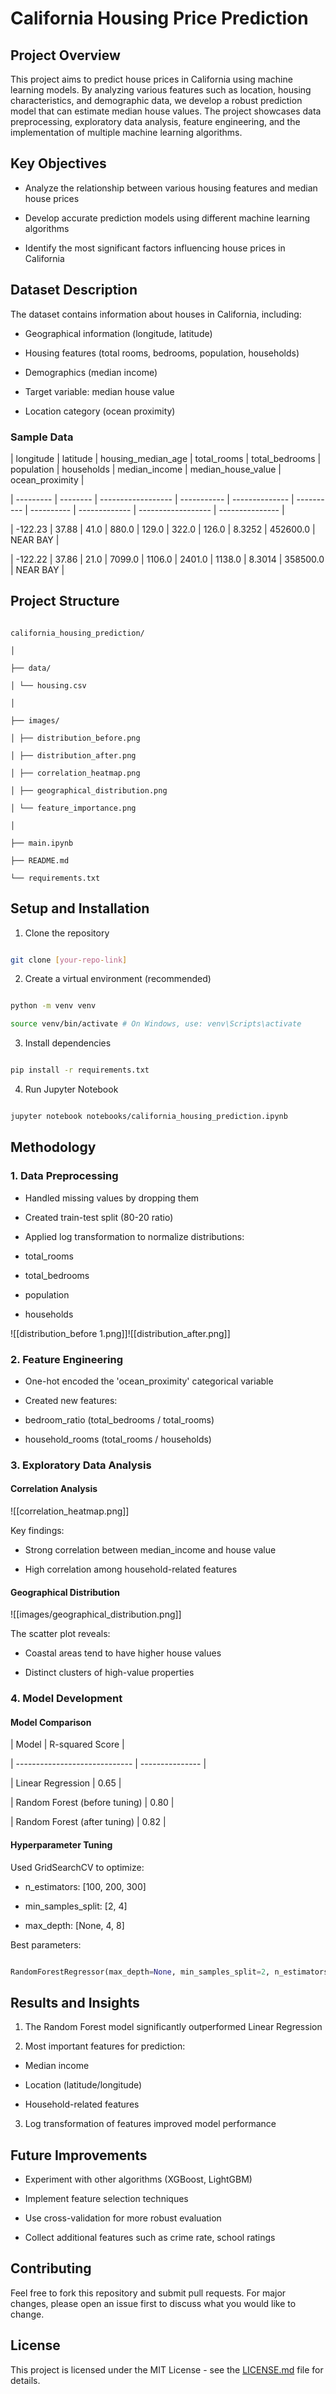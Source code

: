 # California Housing Price Prediction

## Project Overview

This project aims to predict house prices in California using machine learning models. By analyzing various features such as location, housing characteristics, and demographic data, we develop a robust prediction model that can estimate median house values. The project showcases data preprocessing, exploratory data analysis, feature engineering, and the implementation of multiple machine learning algorithms.

## Key Objectives

- Analyze the relationship between various housing features and median house prices

- Develop accurate prediction models using different machine learning algorithms

- Identify the most significant factors influencing house prices in California

## Dataset Description

The dataset contains information about houses in California, including:

- Geographical information (longitude, latitude)

- Housing features (total rooms, bedrooms, population, households)

- Demographics (median income)

- Target variable: median house value

- Location category (ocean proximity)

### Sample Data

| longitude | latitude | housing_median_age | total_rooms | total_bedrooms | population | households | median_income | median_house_value | ocean_proximity |

| --------- | -------- | ------------------ | ----------- | -------------- | ---------- | ---------- | ------------- | ------------------ | --------------- |

| -122.23 | 37.88 | 41.0 | 880.0 | 129.0 | 322.0 | 126.0 | 8.3252 | 452600.0 | NEAR BAY |

| -122.22 | 37.86 | 21.0 | 7099.0 | 1106.0 | 2401.0 | 1138.0 | 8.3014 | 358500.0 | NEAR BAY |

## Project Structure

```

california_housing_prediction/

│

├── data/

│ └── housing.csv

│

├── images/

│ ├── distribution_before.png

│ ├── distribution_after.png

│ ├── correlation_heatmap.png

│ ├── geographical_distribution.png

│ └── feature_importance.png

│

├── main.ipynb

├── README.md

└── requirements.txt

```

## Setup and Installation

1. Clone the repository

```bash

git clone [your-repo-link]

```

2. Create a virtual environment (recommended)

```bash

python -m venv venv

source venv/bin/activate # On Windows, use: venv\Scripts\activate

```

3. Install dependencies

```bash

pip install -r requirements.txt

```

4. Run Jupyter Notebook

```bash

jupyter notebook notebooks/california_housing_prediction.ipynb

```

## Methodology

### 1. Data Preprocessing

- Handled missing values by dropping them

- Created train-test split (80-20 ratio)

- Applied log transformation to normalize distributions:

- total_rooms

- total_bedrooms

- population

- households

![[distribution_before 1.png]]![[distribution_after.png]]

### 2. Feature Engineering

- One-hot encoded the 'ocean_proximity' categorical variable

- Created new features:

- bedroom_ratio (total_bedrooms / total_rooms)

- household_rooms (total_rooms / households)

### 3. Exploratory Data Analysis

#### Correlation Analysis

![[correlation_heatmap.png]]

Key findings:

- Strong correlation between median_income and house value

- High correlation among household-related features

#### Geographical Distribution

![[images/geographical_distribution.png]]

The scatter plot reveals:

- Coastal areas tend to have higher house values

- Distinct clusters of high-value properties

### 4. Model Development

#### Model Comparison

| Model | R-squared Score |

| ----------------------------- | --------------- |

| Linear Regression | 0.65 |

| Random Forest (before tuning) | 0.80 |

| Random Forest (after tuning) | 0.82 |

#### Hyperparameter Tuning

Used GridSearchCV to optimize:

- n_estimators: [100, 200, 300]

- min_samples_split: [2, 4]

- max_depth: [None, 4, 8]

Best parameters:

```python

RandomForestRegressor(max_depth=None, min_samples_split=2, n_estimators=300)

```

## Results and Insights

1. The Random Forest model significantly outperformed Linear Regression

2. Most important features for prediction:

- Median income

- Location (latitude/longitude)

- Household-related features

3. Log transformation of features improved model performance

## Future Improvements

- Experiment with other algorithms (XGBoost, LightGBM)

- Implement feature selection techniques

- Use cross-validation for more robust evaluation

- Collect additional features such as crime rate, school ratings

## Contributing

Feel free to fork this repository and submit pull requests. For major changes, please open an issue first to discuss what you would like to change.

## License

This project is licensed under the MIT License - see the [LICENSE.md](LICENSE.md) file for details.

